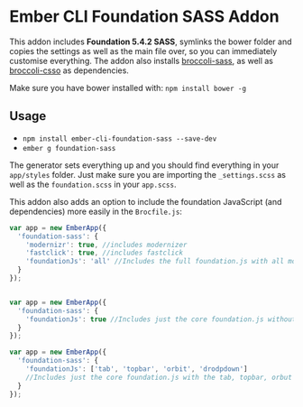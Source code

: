 # Ember CLI Foundation SASS Addon

This addon includes **Foundation 5.4.2 SASS**, symlinks the bower folder and copies the settings as well as the main file over, so you can immediately customise everything.
The addon also installs [broccoli-sass](https://github.com/joliss/broccoli-sass), as well as [broccoli-csso](https://github.com/sindresorhus/broccoli-csso) as dependencies.

Make sure you have bower installed with: `npm install bower -g`

## Usage

* `npm install ember-cli-foundation-sass --save-dev`
* `ember g foundation-sass`

The generator sets everything up and you should find everything in your `app/styles` folder. Just make sure you are importing the `_settings.scss` as well as the `foundation.scss` in your `app.scss`.

This addon also adds an option to include the foundation JavaScript (and dependencies) more easily in the `Brocfile.js`:

```js
var app = new EmberApp({
  'foundation-sass': {
    'modernizr': true, //includes modernizer
    'fastclick': true, //includes fastclick
    'foundationJs': 'all' //Includes the full foundation.js with all modules
  }
});


var app = new EmberApp({
  'foundation-sass': {
    'foundationJs': true //Includes just the core foundation.js without any modules
  }
});

var app = new EmberApp({
  'foundation-sass': {
    'foundationJs': ['tab', 'topbar', 'orbit', 'drodpdown']
    //Includes just the core foundation.js with the tab, topbar, orbut and dropdown module
  }
});
```
